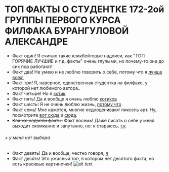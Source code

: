 # ТОП ФАКТЫ О СТУДЕНТКЕ 172-2ой ГРУППЫ ПЕРВОГО КУРСА ФИЛФАКА БУРАНГУЛОВОЙ АЛЕКСАНДРЕ
* Факт один! Я считаю такие кликбейтовые надписи, как "ТОП ГОРЯЧИЕ ЛУЧШИЕ и т.д. факты" очень глупыми, но почему-то они до сих пор работают!
* Факт два! Не умею и не люблю говорить о себе, потому что я [лучше всех!](https://pp.userapi.com/c840028/v840028717/11a03/ssoVQ2U1pw8.jpg "нет, конечно")
* Факт три! Я, наверное, единственная студентка на филфаке, у которой нет любимого автора.. 
* Факт четыре! Но я [котик](https://pp.userapi.com/c840029/v840029003/51f13/nS0WiPRuXlw.jpg "вот этот")
* Факт пять! Да и вообще я очень люблю [котиков](https://www.youtube.com/watch?v=8v8lKYTyyMY)
* Факт шесть! Я не очень люблю жизнь, [потому что](https://pp.userapi.com/c633226/v633226611/2b45a/v_NRC6vCuOs.jpg)
* Факт семь! Мне кажется, многие недооценивают пиксель арт. Ну, посмотрите [вот сюда](https://pp.userapi.com/c831508/v831508472/1d114/tyO8kM-IhL8.jpg) и [сюда](https://pp.userapi.com/c834102/v834102437/643c9/r8t4LK4sBJc.jpg). 
* ~~Как же надоели факты.~~ Факт восемь! Даже писать о себе у меня выходит скомканно и запутанно, но: я стараюсь, [т.к](https://pp.userapi.com/c639523/v639523596/33433/jmTYw2nvrrg.jpg)
###### + у меня нет выбора
* Факт девять! Да и вообще, честно говоря, [я](http://s020.radikal.ru/i703/1612/72/df6ac4aae158.jpg)
* Факт десять! Это ужасный топ, в котором нет десятого факта, но есть красивые картиночки!
![alt text](https://pp.userapi.com/c639416/v639416625/2875f/_nmwNZSBf3A.jpg "Всем добра и поменьше дедлайнов")
